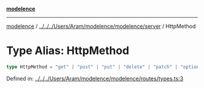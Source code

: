 [**modelence**](../../../../../../Aram/modelence/modelence/README.md)

***

[modelence](../../../../../../Aram/modelence/modelence/README.md) / [../../../Users/Aram/modelence/modelence/server](../README.md) / HttpMethod

# Type Alias: HttpMethod

```ts
type HttpMethod = "get" | "post" | "put" | "delete" | "patch" | "options" | "head";
```

Defined in: [../../../Users/Aram/modelence/modelence/routes/types.ts:3](https://github.com/modelence/modelence/blob/main/routes/types.ts#L3)
